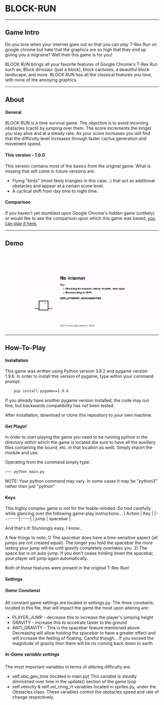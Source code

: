 # BLOCK-RUN
  ---
## Game Intro
 Do you love when your internet goes out so that you can play T-Rex Run on google chrome but hate that the graphics are so high that they end up giving you a migraine? Well then this game is for you! 
 
 BLOCK RUN brings all your favorite features of Google Chrome's T-Rex Run such as; Block dinosaur (just a block), block cactuses, a beautiful block landscape, and more. BLOCK RUN has all the classical features you love, with none of the annoying graphics.

---
## About
#### General
BLOCK RUN is a time survival game. The objective is to avoid incoming obstacles (cacti) by jumping over them. The score increments the longer you stay alive and at a steady rate. As your score increases you will find that the difficulty level increases through faster cactus generation and movement speed.

#### This version - 1.0.0
This version contains most of the basics from the original game. What is missing that will come in future versions are:
* Flying "birds" (most likely triangles in this case...) that act as additional obstacles and appear at a certain score level.
* A cyclical shift from day time to night time.

#### Comparison
If you haven't yet stumbled upon Google Chrome's hidden game (unlikely) or would like to see the comparison upon which this game was based, [you can play it here.](http://www.trex-game.skipser.com/)

---
## Demo
![photo](screenshots\\block-run.gif)

---
## How-To-Play
#### Installation
This game was written using Python version 3.8.2 and pygame version 1.9.6. In order to install this version of pygame, type within your command prompt:
```bash
    pip install pygame==1.9.6
```
If you already have another pygame version installed, the code may run fine, but backwards compatibility has not been tested. 

After installation, download or clone this repository to your own machine.

#### Get Playin'
In order to start playing the game you need to be running python in the directory within which the game is located (be sure to have all the auxillary files containing the sound, etc. in that location as well). Simply import the module and use:

Operating from the command simply type:
```python
>>> python main.py
```
NOTE: Your python command may vary. In some cases it may be "python3" rather than just "python"

#### Keys
This highly complex game is not for the feable-minded. So tred carefully while glancing over the following game-play instructions...
| Action | Key |
|--------|-----|
| jump | spacebar |

And that's it! Stunningly easy, I know...

A few things to note; 1) The spacebar does have a time-sensitive aspect (all jumps are not created equal). The longer you hold the spacebar the more lasting your jump will be until gravity completely overtakes you. 2) The space bar is on auto-jump. If you don't cease holding down the spacebar, your player will jump again automatically. 

Both of these features were present in the original T-Rex Run!

#### Settings
##### Game Constanst
All constant game settings are located in settings.py. The three constants, located in this file, that will impact the game the most upon altering are:
* PLAYER_JUMP - decrease this to increase the player's jumping height
* GRAVITY - increase this to accelrate faster to the ground
* ANTI_GRAVITY - This is the spacebar feature mentioned above. Decreasing will allow holding the spacebar to have a greater effect and will increase the feeling of floating. Careful though... if you exceed the magnitude of gravity then there will be no coming back down to earth
##### In-Game variable settings
The most important variables in terms of altering difficulty are:
* self.obs_gen_time (located in main.py) This variable is steadly diminished over time in the update() section of the game loop
* self.velocity & self.vel_chng_rt variables located in sprites.py, under the Obstacles class. These variables control the obstacles speed and rate of change respectively. 
